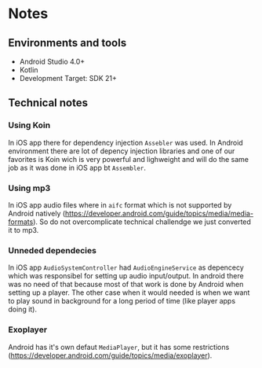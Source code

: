 # Notes

Environments and tools
-------

* Android Studio 4.0+
* Kotlin
* Development Target: SDK 21+


Technical notes
-----------

### Using Koin
In iOS app there for dependency injection `Assebler` was used. In Android environment there are lot of depency injection libraries and one of our favorites is Koin wich is very powerful and lighweight and will do the same job as it was done in iOS app bt `Assembler`.

### Using mp3
In iOS app audio files where in `aifc` format which is not supported by Android natively (https://developer.android.com/guide/topics/media/media-formats). So do not overcomplicate technical challendge we just converted it to mp3.

### Unneded dependecies
In iOS app `AudioSystemController` had `AudioEngineService` as depencecy which was responsibel for setting up audio input/output. In android there was no need of that because most of that work is done by Android when setting up a player. The other case when it would needed is when we want to play sound in background for a long period of time (like player apps doing it).

### Exoplayer
Android has it's own defaut `MediaPlayer`, but it has some restrictions (https://developer.android.com/guide/topics/media/exoplayer).